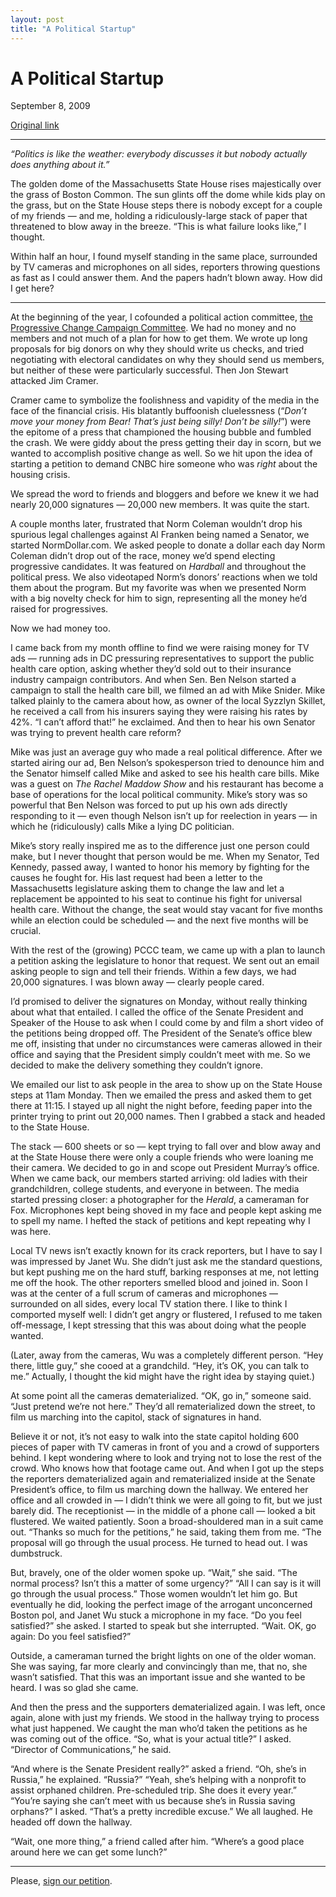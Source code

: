 ```yaml
---
layout: post
title: "A Political Startup"
---
```

A Political Startup
===================

September 8, 2009

[Original link](http://www.aaronsw.com/weblog/pcccstory)

* * * * *

*“Politics is like the weather: everybody discusses it but nobody
actually does anything about it.”*

The golden dome of the Massachusetts State House rises majestically over
the grass of Boston Common. The sun glints off the dome while kids play
on the grass, but on the State House steps there is nobody except for a
couple of my friends — and me, holding a ridiculously-large stack of
paper that threatened to blow away in the breeze. “This is what failure
looks like,” I thought.

Within half an hour, I found myself standing in the same place,
surrounded by TV cameras and microphones on all sides, reporters
throwing questions as fast as I could answer them. And the papers hadn’t
blown away. How did I get here?

* * * * *

At the beginning of the year, I cofounded a political action committee,
[the Progressive Change Campaign
Committee](http://boldprogressives.org/). We had no money and no members
and not much of a plan for how to get them. We wrote up long proposals
for big donors on why they should write us checks, and tried negotiating
with electoral candidates on why they should send us members, but
neither of these were particularly successful. Then Jon Stewart attacked
Jim Cramer.

Cramer came to symbolize the foolishness and vapidity of the media in
the face of the financial crisis. His blatantly buffoonish cluelessness
(“*Don’t move your money from Bear! That’s just being silly! Don’t be
silly!*”) were the epitome of a press that championed the housing bubble
and fumbled the crash. We were giddy about the press getting their day
in scorn, but we wanted to accomplish positive change as well. So we hit
upon the idea of starting a petition to demand CNBC hire someone who was
*right* about the housing crisis.

We spread the word to friends and bloggers and before we knew it we had
nearly 20,000 signatures — 20,000 new members. It was quite the start.

A couple months later, frustrated that Norm Coleman wouldn’t drop his
spurious legal challenges against Al Franken being named a Senator, we
started NormDollar.com. We asked people to donate a dollar each day Norm
Coleman didn’t drop out of the race, money we’d spend electing
progressive candidates. It was featured on *Hardball* and throughout the
political press. We also videotaped Norm’s donors’ reactions when we
told them about the program. But my favorite was when we presented Norm
with a big novelty check for him to sign, representing all the money
he’d raised for progressives.

Now we had money too.

I came back from my month offline to find we were raising money for TV
ads — running ads in DC pressuring representatives to support the public
health care option, asking whether they’d sold out to their insurance
industry campaign contributors. And when Sen. Ben Nelson started a
campaign to stall the health care bill, we filmed an ad with Mike
Snider. Mike talked plainly to the camera about how, as owner of the
local Syzzlyn Skillet, he received a call from his insurers saying they
were raising his rates by 42%. “I can’t afford that!” he exclaimed. And
then to hear his own Senator was trying to prevent health care reform?

Mike was just an average guy who made a real political difference. After
we started airing our ad, Ben Nelson’s spokesperson tried to denounce
him and the Senator himself called Mike and asked to see his health care
bills. Mike was a guest on *The Rachel Maddow Show* and his restaurant
has become a base of operations for the local political community.
Mike’s story was so powerful that Ben Nelson was forced to put up his
own ads directly responding to it — even though Nelson isn’t up for
reelection in years — in which he (ridiculously) calls Mike a lying DC
politician.

Mike’s story really inspired me as to the difference just one person
could make, but I never thought that person would be me. When my
Senator, Ted Kennedy, passed away, I wanted to honor his memory by
fighting for the causes he fought for. His last request had been a
letter to the Massachusetts legislature asking them to change the law
and let a replacement be appointed to his seat to continue his fight for
universal health care. Without the change, the seat would stay vacant
for five months while an election could be scheduled — and the next five
months will be crucial.

With the rest of the (growing) PCCC team, we came up with a plan to
launch a petition asking the legislature to honor that request. We sent
out an email asking people to sign and tell their friends. Within a few
days, we had 20,000 signatures. I was blown away — clearly people cared.

I’d promised to deliver the signatures on Monday, without really
thinking about what that entailed. I called the office of the Senate
President and Speaker of the House to ask when I could come by and film
a short video of the petitions being dropped off. The President of the
Senate’s office blew me off, insisting that under no circumstances were
cameras allowed in their office and saying that the President simply
couldn’t meet with me. So we decided to make the delivery something they
couldn’t ignore.

We emailed our list to ask people in the area to show up on the State
House steps at 11am Monday. Then we emailed the press and asked them to
get there at 11:15. I stayed up all night the night before, feeding
paper into the printer trying to print out 20,000 names. Then I grabbed
a stack and headed to the State House.

The stack — 600 sheets or so — kept trying to fall over and blow away
and at the State House there were only a couple friends who were loaning
me their camera. We decided to go in and scope out President Murray’s
office. When we came back, our members started arriving: old ladies with
their grandchildren, college students, and everyone in between. The
media started pressing closer: a photographer for the *Herald*, a
cameraman for Fox. Microphones kept being shoved in my face and people
kept asking me to spell my name. I hefted the stack of petitions and
kept repeating why I was here.

Local TV news isn’t exactly known for its crack reporters, but I have to
say I was impressed by Janet Wu. She didn’t just ask me the standard
questions, but kept pushing me on the hard stuff, barking responses at
me, not letting me off the hook. The other reporters smelled blood and
joined in. Soon I was at the center of a full scrum of cameras and
microphones — surrounded on all sides, every local TV station there. I
like to think I comported myself well: I didn’t get angry or flustered,
I refused to me taken off-message, I kept stressing that this was about
doing what the people wanted.

(Later, away from the cameras, Wu was a completely different person.
“Hey there, little guy,” she cooed at a grandchild. “Hey, it’s OK, you
can talk to me.” Actually, I thought the kid might have the right idea
by staying quiet.)

At some point all the cameras dematerialized. “OK, go in,” someone said.
“Just pretend we’re not here.” They’d all rematerialized down the
street, to film us marching into the capitol, stack of signatures in
hand.

Believe it or not, it’s not easy to walk into the state capitol holding
600 pieces of paper with TV cameras in front of you and a crowd of
supporters behind. I kept wondering where to look and trying not to lose
the rest of the crowd. Who knows how that footage came out. And when I
got up the steps the reporters dematerialized again and rematerialized
inside at the Senate President’s office, to film us marching down the
hallway. We entered her office and all crowded in — I didn’t think we
were all going to fit, but we just barely did. The receptionist — in the
middle of a phone call — looked a bit flustered. We waited patiently.
Soon a broad-shouldered man in a suit came out. “Thanks so much for the
petitions,” he said, taking them from me. “The proposal will go through
the usual process. He turned to head out. I was dumbstruck.

But, bravely, one of the older women spoke up. “Wait,” she said. “The
normal process? Isn’t this a matter of some urgency?” “All I can say is
it will go through the usual process.” Those women wouldn’t let him go.
But eventually he did, looking the perfect image of the arrogant
unconcerned Boston pol, and Janet Wu stuck a microphone in my face. “Do
you feel satisfied?” she asked. I started to speak but she interrupted.
“Wait. OK, go again: Do you feel satisfied?”

Outside, a cameraman turned the bright lights on one of the older woman.
She was saying, far more clearly and convincingly than me, that no, she
wasn’t satisfied. That this was an important issue and she wanted to be
heard. I was so glad she came.

And then the press and the supporters dematerialized again. I was left,
once again, alone with just my friends. We stood in the hallway trying
to process what just happened. We caught the man who’d taken the
petitions as he was coming out of the office. “So, what is your actual
title?” I asked. “Director of Communications,” he said.

“And where is the Senate President really?” asked a friend. “Oh, she’s
in Russia,” he explained. “Russia?” “Yeah, she’s helping with a
nonprofit to assist orphaned children. Pre-scheduled trip. She does it
every year.” “You’re saying she can’t meet with us because she’s in
Russia saving orphans?” I asked. “That’s a pretty incredible excuse.” We
all laughed. He headed off down the hallway.

“Wait, one more thing,” a friend called after him. “Where’s a good place
around here we can get some lunch?”

* * * * *

Please, [sign our
petition](http://salsa.wiredforchange.com/o/5649/t/4923/content.jsp?content_KEY=2762&tag=hk1_asw).
